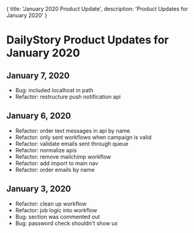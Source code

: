 {
	title: 'January 2020 Product Update',
	description: 'Product Updates for January 2020'
}
# DailyStory Product Updates for January 2020
## January 7, 2020
* Bug: included localhost in path
* Refactor: restructure push notification api

## January 6, 2020
* Refactor: order text messages in api by name
* Refactor: only sent workflows when campaign is valid
* Refactor: validate emails sent through queue
* Refactor: normalize apis
* Refactor: remove mailchimp workflow
* Refactor: add import to main nav
* Refactor: order emails by name

## January 3, 2020
* Refactor: clean up workflow
* Refactor: job logic into workflow
* Bug: section was commented out
* Bug: password check shouldn't show ux